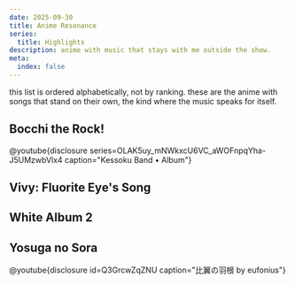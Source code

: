 ```yaml
---
date: 2025-09-30
title: Anime Resonance
series:
  title: Highlights
description: anime with music that stays with me outside the show.
meta:
  index: false
---
```


this list is ordered alphabetically, not by ranking. these are the anime with songs that stand on their own, the kind where the music speaks for itself.

## Bocchi the Rock!

@youtube{disclosure series=OLAK5uy_mNWkxcU6VC_aWOFnpqYha-J5UMzwbVlx4 caption="Kessoku Band • Album"}

## Vivy: Fluorite Eye's Song

## White Album 2

## Yosuga no Sora

@youtube{disclosure id=Q3GrcwZqZNU caption="比翼の羽根 by eufonius"}

